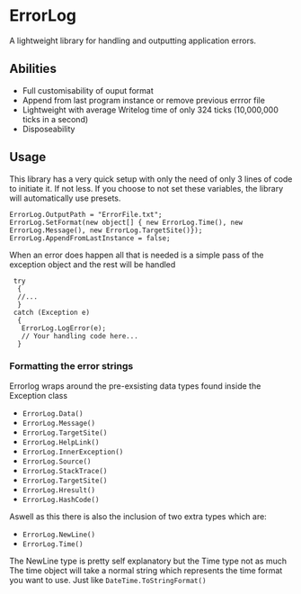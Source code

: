 # ErrorLog
A lightweight library for handling and outputting application errors.

## Abilities
- Full customisability of ouput format 
- Append from last program instance or remove previous errror file
- Lightweight with average Writelog time of only 324 ticks (10,000,000 ticks in a second)
- Disposeability

## Usage
This library has a very quick setup with only the need of only 3 lines of code to initiate it. If not less.
If you choose to not set these variables, the library will automatically use presets.

```
ErrorLog.OutputPath = "ErrorFile.txt";
ErrorLog.SetFormat(new object[] { new ErrorLog.Time(), new ErrorLog.Message(), new ErrorLog.TargetSite()});
ErrorLog.AppendFromLastInstance = false;
```

When an error does happen all that is needed is a simple pass of the exception object and the rest will be handled
```
 try
  {
  //...
  }
 catch (Exception e)
  {
   ErrorLog.LogError(e);
   // Your handling code here...
  }
```

### Formatting the error strings
Errorlog wraps around the pre-exsisting data types found inside the Exception class

- ```ErrorLog.Data()```
- ```ErrorLog.Message()```
- ```ErrorLog.TargetSite()```
- ```ErrorLog.HelpLink()```
- ```ErrorLog.InnerException()```
- ```ErrorLog.Source()```
- ```ErrorLog.StackTrace()```
- ```ErrorLog.TargetSite()```
- ```ErrorLog.Hresult()```
- ```ErrorLog.HashCode()```

Aswell as this there is also the inclusion of two extra types which are:
- ```ErrorLog.NewLine()```
- ```ErrorLog.Time()```

The NewLine type is pretty self explanatory but the Time type not as much
The time object will take a normal string which represents the time format you want to use. Just like ```DateTime.ToStringFormat()```

